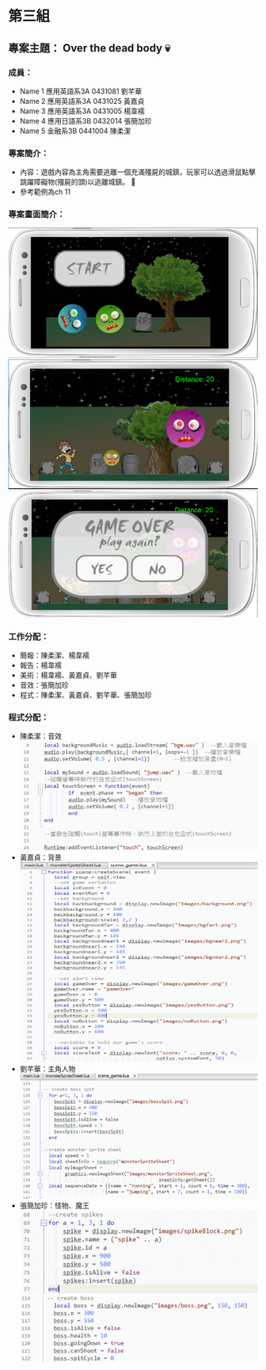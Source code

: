 # 第三組
## 專案主題： Over the dead body :skull:

### 成員：

* Name 1 應用英語系3A 0431081 劉芊華 
* Name 2 應用英語系3A 0431025 黃嘉貞
* Name 3 應用英語系3A 0431005 楊韋襦
* Name 4 應用日語系3B 0432014 張簡加珍
* Name 5 金融系3B 0441004 陳柔潔

### 專案簡介：

* 內容：遊戲內容為主角需要逃離一個充滿殭屍的城鎮，玩家可以透過滑鼠點擊跳躍障礙物(殭屍的頭)以逃離城鎮。 :runner:
* 參考範例為ch 11

### 專案畫面簡介：

![zombie](開始畫面.PNG "開始畫面")
![zombie](遊戲畫面.PNG "遊戲畫面")
![zombie](結束畫面.PNG "結束畫面")

### 工作分配：

* 簡報：陳柔潔、楊韋襦
* 報告：楊韋襦
* 美術：楊韋襦、黃嘉貞、劉芊華
* 音效：張簡加珍
* 程式：陳柔潔、黃嘉貞、劉芊華、張簡加珍

### 程式分配：

* 陳柔潔：音效
![zombie](柔潔.PNG "音效")
* 黃嘉貞：背景
![zombie](cheye.PNG "背景")
* 劉芊華：主角人物
![zombie](鉛華.PNG "主角人物")
* 張簡加珍：怪物、魔王
![zombie](加珍.PNG "怪物圖片更改")
![zombie](加珍2.PNG "魔王圖片更改")
